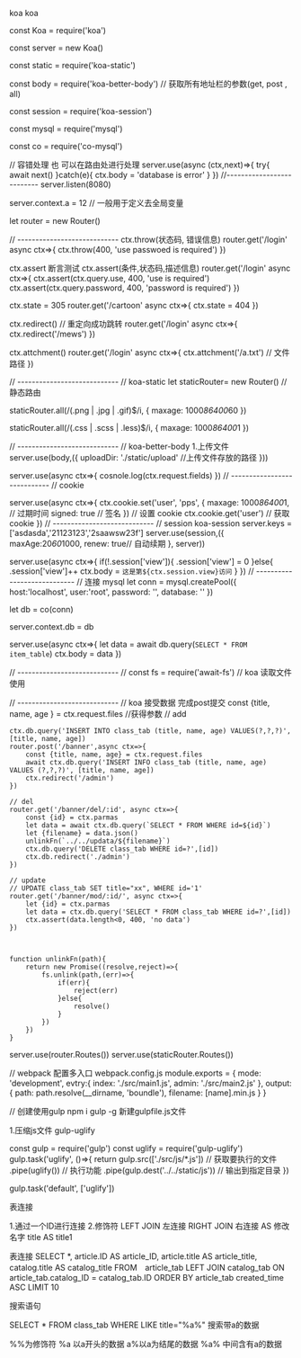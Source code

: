 koa 
koa 

const Koa = require('koa')

const server = new Koa()

const static = require('koa-static')

const body = require('koa-better-body')  // 获取所有地址栏的参数(get, post , all)

const session = require('koa-session')

const mysql = require('mysql')

const co = require('co-mysql')

// 容错处理 也 可以在路由处进行处理
server.use(async (ctx,next)=>{
	try{	
		await next()
	}catch(e){
		ctx.body = 'database is error'
	}
})
//-------------------------- 
server.listen(8080)

server.context.a = 12  // 一般用于定义去全局变量

let router = new Router()

// ----------------------------
ctx.throw(状态码, 错误信息)
router.get('/login' async ctx=>{
	ctx.throw(400, 'use passwoed is required')
})


ctx.assert 断言测试
ctx.assert(条件,状态码,描述信息)
router.get('/login' async ctx=>{
	ctx.assert(ctx.query.use, 400, 'use is required')
	ctx.assert(ctx.query.password, 400, 'password is required')
})


ctx.state = 305
router.get('/cartoon' async ctx=>{
	ctx.state = 404
})

ctx.redirect() // 重定向成功跳转
router.get('/login' async ctx=>{
	ctx.redirect('/mews')
})

ctx.attchment()
router.get('/login' async ctx=>{
	ctx.attchment('/a.txt') // 文件路径
})



// ----------------------------
// koa-static
let staticRouter= new Router() // 静态路由

staticRouter.all(/(\.png | \.jpg | \.gif)$/i, {
	maxage: 1000*86400*60
})


staticRouter.all(/(\.css | \.scss | \.less)$/i, {
	maxage: 1000*86400*1
})

// ----------------------------
// koa-better-body
1.上传文件
server.use(body,({
	uploadDir: './static/upload'  //上传文件存放的路径
}))

server.use(async ctx=>{
	cosnole.log(ctx.request.fields)
})
// ----------------------------
// cookie

server.use(async ctx=>{
	ctx.cookie.set('user', 'pps', {
		maxage: 1000*86400*1, // 过期时间
		signed: true // 签名
	}) 
	// 设置 cookie 
	ctx.cookie.get('user') 
	// 获取cookie
})
// ----------------------------
// session  koa-session
server.keys = ['asdasda','21123123','2saawsw23f']
server.use(session,({
	maxAge:20*60*1000,
	renew: true// 自动续期
}, server))

server.use(async ctx=>{
 if(!.session['view']){
	.session['view'] = 0
  }else{
	.session['view']++
	ctx.body = `这是第${ctx.session.view}访问`
 }
})
// ----------------------------
// 连接 mysql
let conn = mysql.createPool({
	host:'localhost',
	user:'root',
	password: '',
	database: ''
})

let db = co(conn)

server.context.db = db

server.use(async ctx=>{
	let data = await db.query(`SELECT * FROM item_table`)
	ctx.body = data
})

// ----------------------------
// const fs = require('await-fs') // koa 读取文件使用
	
// ----------------------------
// koa 接受数据 完成post提交
	const {title, name, age } = ctx.request.files //获得参数
	// add

	ctx.db.query('INSERT INTO class_tab (title, name, age) VALUES(?,?,?)',[title, name, age])
	router.post('/banner',async ctx=>{
		const {title, name, age} = ctx.request.files
		await ctx.db.query('INSERT INFO class_tab (title, name, age) VALUES (?,?,?)', [title, name, age])
		ctx.redirect('/admin')
	})

	// del 
	router.get('/banner/del/:id', async ctx=>{
		const {id} = ctx.parmas
		let data = await ctx.db.query(`SELECT * FROM WHERE id=${id}`)
		let {filename} = data.json()
		unlinkFn(`../../updata/${filename}`)
		ctx.db.query('DELETE class_tab WHERE id=?',[id])
		ctx.db.redirect('./admin')
	})

	// update
	// UPDATE class_tab SET title="xx", WHERE id='1'
	router.get('/banner/mod/:id/', async ctx=>{
		let {id} = ctx.parmas
		let data = ctx.db.query('SELECT * FROM class_tab WHERE id=?',[id])
		ctx.assert(data.length<0, 400, 'no data') 
	})



	function unlinkFn(path){
		return new Promise((resolve,reject)=>{
			fs.unlink(path,(err)=>{
				if(err){
					reject(err)
				}else{
					resolve()
				}
			})
		})
	}














server.use(router.Routes())
server.use(staticRouter.Routes())









// webpack 配置多入口
webpack.config.js
module.exports = {
	mode: 'development',
	evtry:{
		index: './src/main1.js',
		admin: './src/main2.js'
	},
	output:{
		path: path.resolve(__dirname, 'boundle'),
		filename: [name].min.js
	}
}


// 创建使用gulp
 npm i gulp -g
新建gulpfile.js文件

1.压缩js文件 gulp-uglify


const gulp = require('gulp')
const uglify = require('gulp-uglify')
gulp.task('uglify', ()=>{
	return gulp.src(['./src/js/*.js']) 					// 获取要执行的文件
				 .pipe(uglify())  										// 执行功能
				 .pipe(gulp.dest('../../static/js')) 	// 输出到指定目录
})


gulp.task('default', ['uglify'])




表连接

1.通过一个ID进行连接
2.修饰符
  LEFT JOIN 左连接   RIGHT JOIN 右连接
  AS 修改名字  title AS title1


表连接
SELECT
*,
article.ID AS article_ID,
article.title AS article_title,
catalog.title AS catalog_title
FROM　article_tab 
LEFT JOIN catalog_tab ON article_tab.catalog_ID = catalog_tab.ID
ORDER BY article_tab created_time ASC LIMIT 10




搜索语句

SELECT * FROM class_tab WHERE LIKE title="%a%"  搜索带a的数据  

%%为修饰符   %a 以a开头的数据    a%以a为结尾的数据   %a%  中间含有a的数据

